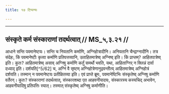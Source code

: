 ```yaml
---
title: १७ टिप्पन्यः

---
```


[^5/53]: Tait.S. 5.7.3.1

[^5/54]: Tait.S. 5.6.3.1

[^5/55]: Vgl. Tait.S. 4.2.4.4

[^5/56]: Vgl. zu MS 5.2.19

[^5/57]: E2: tad etayā

[^5/58]: Tait.S. 4.2.4.4

[^5/59]: E2: cārthasya

[^5/60]: E2: saṃstavo neti

[^5/61]: E2: 5,152; E6: 2,90

____________________________________________


## संस्कृते कर्म संस्काराणां तदर्थत्वात् // MS_५,३.२१ //

आधाने सन्ति पवमानेष्टयः। सन्ति च नियतानि कर्माणि, अग्निहोत्रादीनि। अनियतानि चैन्द्राग्नादीनि। तत्र संदेहः, किं पवमानेष्टीः कृत्वा कर्माणि प्रतिपत्तव्यानि, उताहितमात्रेष्व् अग्निष्व् इति। किं प्राप्तम्? आहितपात्रेष्व् इति। कुतः? आहितमात्रेष्व् असाव् अग्निषु कर्माणि कर्तुं समर्थो भवति, यथा, आहिताग्निर् न क्लिन्नं दार्वा दध्याद् इति। दर्शयति[^5/62] च, अग्निं वै सृष्टम् अग्निहोत्रेणानुद्रवन्तीत्य् आहितमात्रेष्व् अग्निहोत्रं दर्शयति। तस्मान् न पवमानेष्टयः प्रतीक्षितव्या इति।
एवं प्राप्ते ब्रूमः, पवमानेष्टिभिः संस्कृतेष्व् अग्निषु कर्माणि वर्तेरन्। कुतः? संस्काराणां तदर्थत्वात्, संस्कारशब्दा एत आहवनीयादयः, संस्कारस्य कस्यचिद् अभावेन, आहवनीयादिषु प्रतिपत्तिः स्यात्। तस्मात् संस्कृतेष्व् अग्निषु कर्माणीति।
